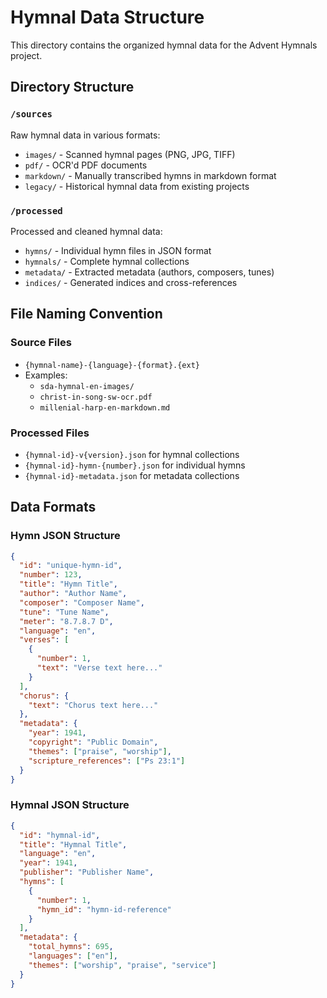 # Hymnal Data Structure

This directory contains the organized hymnal data for the Advent Hymnals project.

## Directory Structure

### `/sources`
Raw hymnal data in various formats:
- `images/` - Scanned hymnal pages (PNG, JPG, TIFF)
- `pdf/` - OCR'd PDF documents
- `markdown/` - Manually transcribed hymns in markdown format
- `legacy/` - Historical hymnal data from existing projects

### `/processed`
Processed and cleaned hymnal data:
- `hymns/` - Individual hymn files in JSON format
- `hymnals/` - Complete hymnal collections
- `metadata/` - Extracted metadata (authors, composers, tunes)
- `indices/` - Generated indices and cross-references

## File Naming Convention

### Source Files
- `{hymnal-name}-{language}-{format}.{ext}`
- Examples:
  - `sda-hymnal-en-images/`
  - `christ-in-song-sw-ocr.pdf`
  - `millenial-harp-en-markdown.md`

### Processed Files
- `{hymnal-id}-v{version}.json` for hymnal collections
- `{hymnal-id}-hymn-{number}.json` for individual hymns
- `{hymnal-id}-metadata.json` for metadata collections

## Data Formats

### Hymn JSON Structure
```json
{
  "id": "unique-hymn-id",
  "number": 123,
  "title": "Hymn Title",
  "author": "Author Name",
  "composer": "Composer Name",
  "tune": "Tune Name",
  "meter": "8.7.8.7 D",
  "language": "en",
  "verses": [
    {
      "number": 1,
      "text": "Verse text here..."
    }
  ],
  "chorus": {
    "text": "Chorus text here..."
  },
  "metadata": {
    "year": 1941,
    "copyright": "Public Domain",
    "themes": ["praise", "worship"],
    "scripture_references": ["Ps 23:1"]
  }
}
```

### Hymnal JSON Structure
```json
{
  "id": "hymnal-id",
  "title": "Hymnal Title",
  "language": "en",
  "year": 1941,
  "publisher": "Publisher Name",
  "hymns": [
    {
      "number": 1,
      "hymn_id": "hymn-id-reference"
    }
  ],
  "metadata": {
    "total_hymns": 695,
    "languages": ["en"],
    "themes": ["worship", "praise", "service"]
  }
}
```